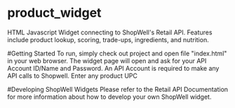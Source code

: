 # product_widget
HTML Javascript Widget connecting to ShopWell's Retail API.  Features include product lookup, scoring, trade-ups, ingredients, and nutrition.

#Getting Started
To run, simply check out project and open file "index.html" in your web browser.  The widget page will open and ask for your API Account ID/Name and Password.  An API Account is required to make any API calls to Shopwell.  Enter any product UPC 

#Developing ShopWell Widgets
Please refer to the Retail API Documentation for more information about how to develop your own ShopWell widget.  
